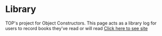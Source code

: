 # Library
TOP's project for Object Constructors. This page acts as a library log for users to record books they've read or will read
<a href="https://hollyefig.github.io/Library/">Click here to see site</a>

